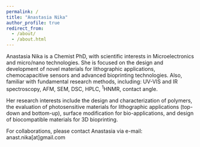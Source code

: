 ```yaml
---
permalink: /
title: "Anastasia Nika"
author_profile: true
redirect_from: 
  - /about/
  - /about.html
---
```


<style>
  .justify {
    text-align: justify;
  }
</style>

<p class="justify">
  
Anastasia Nika is a Chemist PhD, with scientific interests in 
Microelectronics and micro/nano technologies. She is focused on the 
design and development of novel materials for lithographic 
applications, chemocapacitive sensors and advanced bioprinting 
technologies. Also, familiar with fundamental research methods, 
including: UV-VIS and IR spectroscopy, AFM, SEM, DSC, HPLC, 
<sup>1</sup>HNMR, contact angle.
</p>

<style>
  .justify {
    text-align: justify;
  }
</style>

<p class="justify">
  
Her research interests include the design and characterization of 
polymers, the evaluation of photosensitive materials for lithographic 
applications (top-down and bottom-up), surface modification for 
bio-applications, and design of biocompatible materials for 3D 
bioprinting.

</p>

<style>
  .justify {
    text-align: justify;
  }
</style>

<p class="justify">
  
For collaborations, please contact Anastasia via e-mail: 
anast.nika[at]gmail.com

</p>
